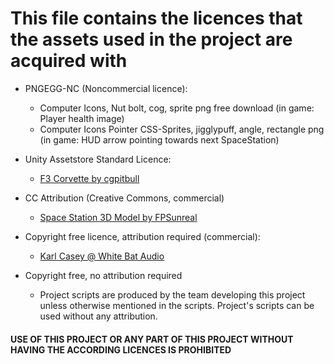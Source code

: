# This file contains the licences that the assets used in the project are acquired with

- PNGEGG-NC (Noncommercial licence):
  - Computer Icons, Nut bolt, cog, sprite png free download (in game: Player health image)
  - Computer Icons Pointer CSS-Sprites, jigglypuff, angle, rectangle png (in game: HUD arrow pointing towards next SpaceStation)

- Unity Assetstore Standard Licence:
  - [F3 Corvette by cgpitbull](https://assetstore.unity.com/packages/3d/vehicles/space/federation-corvette-f3-79860)

- CC Attribution (Creative Commons, commercial)
  - [Space Station 3D Model by FPSunreal](https://sketchfab.com/3d-models/space-station-edf17c3d57584cf2acefc72ecccb8058)

- Copyright free licence, attribution required (commercial):
  - [Karl Casey @ White Bat Audio](https://karlcasey.bandcamp.com/)

- Copyright free, no attribution required
  - Project scripts are produced by the team developing this project unless otherwise mentioned in the scripts. Project's scripts can be used without any attribution.

#### USE OF THIS PROJECT OR ANY PART OF THIS PROJECT WITHOUT HAVING THE ACCORDING LICENCES IS PROHIBITED
